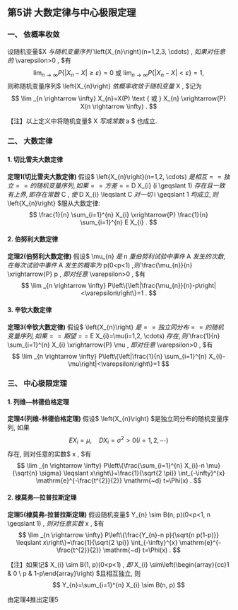 ## 第5讲 大数定律与中心极限定理

### 一、 依概率收敛

设随机变量$X  $与随机变量序列$  \left\{X_{n}\right\}(n=1,2,3, \cdots) , $如果对任意的$  \varepsilon>0 , $有
$$
\lim _{n \rightarrow \infty} P\left\{\left|X_{n}-X\right| \geqslant \varepsilon\right\}=0 \text { 或 } \lim _{n \rightarrow \infty} P\left\{\left|X_{n}-X\right|<\varepsilon\right\}=1,
$$
则称随机变量序列$  \left\{X_{n}\right\}  $依概率收敛于随机变量$  X , $记为
$$
\lim _{n \rightarrow \infty} X_{n}=X(P) \text { 或 } X_{n} \xrightarrow{P} X(n \rightarrow \infty) .
$$

【注】以上定义中将随机变量$  X  $写成常数$  a  $ 也成立.

### 二、 大数定律

#### 1. 切比雪夫大数定律

**定理1(切比雪夫大数定律)**	假设$  \left\{X_{n}\right\}(n=1,2, \cdots)  $是相互==独立==的随机变量序列, 如果==方差==$  D X_{i}   (i \geqslant 1)  $存在且一致有上界, 即存在常数$  C , $使$  D X_{i} \leqslant C  $对一切$  i \geqslant 1  $均成立, 则$  \left\{X_{n}\right\}  $服从大数定律:
$$
\frac{1}{n} \sum_{i=1}^{n} X_{i} \xrightarrow{P} \frac{1}{n} \sum_{i=1}^{n} E X_{i} .
$$

#### 2. 伯努利大数定律

**定理2(伯努利大数定律)**	假设$  \mu_{n}  $是$  n  $重伯努利试验中事件$  A  $发生的次数, 在每次试验中事件$  A  $发生的概率为$  p(0<p<1) ,$则$  \frac{\mu_{n}}{n} \xrightarrow{P} p , $即对任意$  \varepsilon>0 , $有
$$
\lim _{n \rightarrow \infty} P\left\{\left|\frac{\mu_{n}}{n}-p\right|<\varepsilon\right\}=1 .
$$

#### 3. 辛钦大数定律

**定理3(辛钦大数定律)**	假设$  \left\{X_{n}\right\}  $是==独立同分布==的随机变量序列, 如果==期望==$  E X_{i}=\mu(i=1,2, \cdots)  $存在, 则$  \frac{1}{n} \sum_{i=1}^{n} X_{i} \xrightarrow{P} \mu , $即对任意$  \varepsilon>0 , $有
$$
\lim _{n \rightarrow \infty} P\left\{\left|\frac{1}{n} \sum_{i=1}^{n} X_{i}-\mu\right|<\varepsilon\right\}=1
$$

### 三、 中心极限定理

#### 1. 列维—林德伯格定理

**定理4(列维-林德伯格定理)**	假设$  \left\{X_{n}\right\}  $是独立同分布的随机变量序列, 如果
$$
E X_{i}=\mu, \quad D X_{i}=\sigma^{2}>0(i=1,2, \cdots)
$$
存在, 则对任意的实数$  x , $有
$$
\lim _{n \rightarrow \infty} P\left\{\frac{\sum_{i=1}^{n} X_{i}-n \mu}{\sqrt{n} \sigma} \leqslant x\right\}=\frac{1}{\sqrt{2 \pi}} \int_{-\infty}^{x} \mathrm{e}^{-\frac{t^{2}}{2}} \mathrm{~d} t=\Phi(x) .
$$
#### 2. 棣莫弗—拉普拉斯定理

**定理5(棣莫弗-拉普拉斯定理)**	假设随机变量$  Y_{n} \sim B(n, p)(0<p<1, n \geqslant 1) , $则对任意实数$  x , $有
$$
\lim _{n \rightarrow \infty} P\left\{\frac{Y_{n}-n p}{\sqrt{n p(1-p)}} \leqslant x\right\}=\frac{1}{\sqrt{2 \pi}} \int_{-\infty}^{x} \mathrm{e}^{-\frac{t^{2}}{2}} \mathrm{~d} t=\Phi(x) .
$$

【注】如果记$  X_{i} \sim B(1, p)(0<p<1) , $即$  X_{i} \sim\left(\begin{array}{cc}1 & 0 \\ p & 1-p\end{array}\right)  $且相互独立, 则
$$
Y_{n}=\sum_{i=1}^{n} X_{i} \sim B(n, p)
$$

由定理4推出定理5